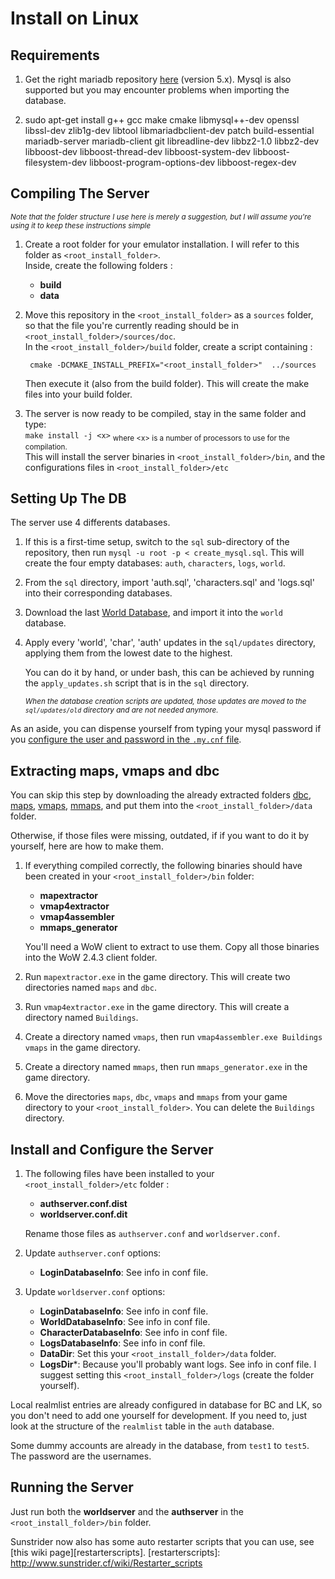 # Install on Linux

<!----------------------------------------------------------------------------->
## Requirements

1. Get the right mariadb repository [here][mariadbrepository] (version 5.x). Mysql is also supported but you may encounter problems when importing the database.

2. sudo apt-get install g++ gcc make cmake libmysql++-dev openssl libssl-dev zlib1g-dev libtool libmariadbclient-dev patch build-essential mariadb-server mariadb-client git libreadline-dev libbz2-1.0 libbz2-dev libboost-dev libboost-thread-dev libboost-system-dev libboost-filesystem-dev libboost-program-options-dev libboost-regex-dev

[mariadbrepository]:
https://downloads.mariadb.org/mariadb/repositories/

<!----------------------------------------------------------------------------->
## Compiling The Server

<sub>*Note that the folder structure I use here is merely a suggestion, but I will assume you're using it to keep these instructions simple*</sub>

1. Create a root folder for your emulator installation. I will refer to this folder as `<root_install_folder>`.  
Inside, create the following folders :  
	- **build**  
	- **data** 
	
2. Move this repository in the `<root_install_folder>` as a `sources` folder, so that the file you're currently reading should be in ` <root_install_folder>/sources/doc`.  
	In the `<root_install_folder>/build` folder, create a script containing :  

		cmake -DCMAKE_INSTALL_PREFIX="<root_install_folder>"  ../sources

	Then execute it (also from the build folder). This will create the make files into your build folder.  

3. The server is now ready to be compiled, stay in the same folder and type:  
`make install -j <x>`   <sub>where <x\> is a number of processors to use for the compilation.</sub>   
	This will install the server binaries in `<root_install_folder>/bin`, and the configurations files in `<root_install_folder>/etc`


<!----------------------------------------------------------------------------->
## Setting Up The DB

The server use 4 differents databases. 
 
1. If this is a first-time setup, switch to the `sql` sub-directory of the
   repository, then run `mysql -u root -p < create_mysql.sql`. This will create the four empty databases: `auth`, `characters`, `logs`, `world`.
2. From the `sql` directory, import 'auth.sql', 'characters.sql' and 'logs.sql' into their corresponding databases.
3. Download the last [World Database][worlddatabase], and import it into the `world` database.
4. Apply every 'world', 'char', 'auth' updates in the `sql/updates` directory,
   applying them from the lowest date to the highest.

   You can do it by hand, or under bash, this can be achieved by running the `apply_updates.sh` script that is in the `sql` directory.

   <sub>*When the database creation scripts are updated, those updates are moved to the `sql/updates/old` directory and are not needed anymore.*</sub>

As an aside, you can dispense yourself from typing your mysql password if you [configure the
user and password in the `.my.cnf` file][autologin].

[worlddatabase]:
https://github.com/kelno/sunstrider/releases
[autologin]:
http://stackoverflow.com/questions/19171021/auto-authenticate-password-in-mysql

<!----------------------------------------------------------------------------->
## Extracting maps, vmaps and dbc

You can skip this step by downloading the already extracted folders [dbc][dbc], [maps][maps], [vmaps][vmaps], [mmaps][mmaps], and put them into the `<root_install_folder>/data` folder.

Otherwise, if those files were missing, outdated, if if you want to do it by yourself, here are how to make them.

1. If everything compiled correctly, the following binaries should have been created in your `<root_install_folder>/bin` folder:  

	- **mapextractor**
	- **vmap4extractor**
	- **vmap4assembler**
	- **mmaps_generator**
	
	You'll need a WoW client to extract to use them. Copy all those binaries into the WoW 2.4.3 client folder.
2. Run `mapextractor.exe` in the game directory. This will create two directories
  named `maps` and `dbc`.

3. Run `vmap4extractor.exe` in the game directory. This will create a directory
  named `Buildings`.

4. Create a directory named `vmaps`, then run `vmap4assembler.exe Buildings
  vmaps` in the game directory.

5. Create a directory named `mmaps`, then run `mmaps_generator.exe` in the game
  directory.

6. Move the directories `maps`, `dbc`, `vmaps` and `mmaps` from your game
  directory to your `<root_install_folder>`. You can delete the `Buildings` directory.

[dbc]:
http://www.sunstrider.cf/files/dbc.tar.bz2
[maps]:
http://www.sunstrider.cf/files/maps.tar.bz2
[vmaps]:
http://www.sunstrider.cf/files/vmaps.tar.bz2
[mmaps]:
http://www.sunstrider.cf/files/mmaps.tar.bz2

<!----------------------------------------------------------------------------->

## Install and Configure the Server

1. The following files have been installed to your `<root_install_folder>/etc` folder :
	- **authserver.conf.dist**
	- **worldserver.conf.dit**
	
	Rename those files as `authserver.conf` and `worldserver.conf`.
2. Update `authserver.conf` options:  
	- **LoginDatabaseInfo**: See info in conf file.
3. Update `worldserver.conf` options:  
	- **LoginDatabaseInfo**: See info in conf file.
	- **WorldDatabaseInfo**: See info in conf file.
	- **CharacterDatabaseInfo**: See info in conf file.
	- **LogsDatabaseInfo**: See info in conf file.
	- **DataDir**: Set this your `<root_install_folder>/data` folder.
	- **LogsDir***: Because you'll probably want logs. See info in conf file. I suggest setting this `<root_install_folder>/logs` (create the folder yourself).

Local realmlist entries are already configured in database for BC and LK, so you don't need
to add one yourself for development. If you need to, just look at the structure
of the `realmlist` table in the `auth` database.

Some dummy accounts are already in the database, from `test1` to `test5`. The
password are the usernames.

<!----------------------------------------------------------------------------->
## Running the Server

Just run both the **worldserver** and the **authserver** in the `<root_install_folder>/bin` folder.  

Sunstrider now also has some auto restarter scripts that you can use, see [this wiki page][restarterscripts].
[restarterscripts]:
http://www.sunstrider.cf/wiki/Restarter_scripts